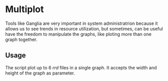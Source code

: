 # Multiplot

Tools like Ganglia are very important in system administratrion because it allows us to see trends in resource utilization, but sometimes, can be useful have the freedom to manipulate the graphs, like ploting more than one graph together. 

## Usage

The script plot up to 6 _rrd_ files in a single graph. It accepts the width and height of the graph as parameter.
